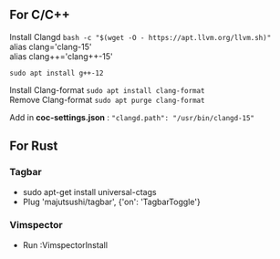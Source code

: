 ## For C/C++

Install Clangd `bash -c "$(wget -O - https://apt.llvm.org/llvm.sh)"`<br />
alias clang='clang-15'<br />
alias clang++='clang++-15'<br />

`sudo apt install g++-12`<br />

Install Clang-format `sudo apt install clang-format`<br />
Remove Clang-format `sudo apt purge clang-format`

Add in **coc-settings.json** : `"clangd.path": "/usr/bin/clangd-15"`

## For Rust

### Tagbar

  -  sudo apt-get install universal-ctags
  -  Plug 'majutsushi/tagbar', {'on': 'TagbarToggle'}

### Vimspector

  - Run :VimspectorInstall
